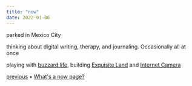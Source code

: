 ```yaml
---
title: "now"
date: 2022-01-06
---
```


parked in Mexico City

thinking about digital writing, therapy, and journaling. Occasionally all at once

playing with [buzzard.life](https://buzzard.life), building [Exquisite Land](https://exquisite.land) and [Internet Camera](https://internet.camera)

[previous](https://github.com/jborichevskiy/up-and-to-the-right/blob/master/content/now.md) • [What's a now page?](https://nownownow.com/about)
